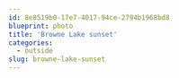 ```yaml
---
id: 8e8519b0-17e7-4017-94ce-2794b1968bd8
blueprint: photo
title: 'Browne Lake sunset'
categories:
  - outside
slug: browne-lake-sunset
---
```

<p><!-- wp:image {"id":1432} --></p>
<figure class="wp-block-image"><img src="/assets/images/2021/05/img_20210506_1925227E37550233486757756340.jpg" alt="" class="wp-image-1432"/></figure>
<p><!-- /wp:image --></p>
